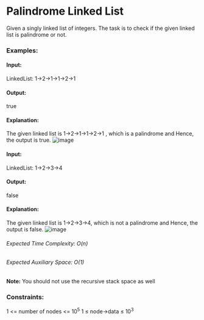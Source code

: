 # Palindrome Linked List
Given a singly linked list of integers. The task is to check if the given linked list is palindrome or not.

### Examples:
#### Input: 
LinkedList: 1->2->1->1->2->1
#### Output: 
true
#### Explanation: 
The given linked list is 1->2->1->1->2->1 , which is a palindrome and Hence, the output is true.
![image](https://github.com/user-attachments/assets/60869c4e-cdbd-4467-8843-bc527dd9876b)

#### Input:
LinkedList: 1->2->3->4
#### Output:
false
#### Explanation:
The given linked list is 1->2->3->4, which is not a palindrome and Hence, the output is false.
![image](https://github.com/user-attachments/assets/388ff131-7450-47f7-8c55-a5b41e8af30a)

###### Expected Time Complexity: O(n)
###### Expected Auxiliary Space: O(1) 
**Note:** You should not use the recursive stack space as well

### Constraints:
1 <= number of nodes <= $`10^5`$
1 ≤ node->data ≤ $`10^3`$



